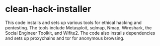 # clean-hack-installer
This code installs and sets up various tools for ethical hacking and pentesting. The tools include Metasploit, sqlmap, Nmap, Wireshark, the Social Engineer Toolkit, and Wifite2. The code also installs dependencies and sets up proxychains and tor for anonymous browsing.

